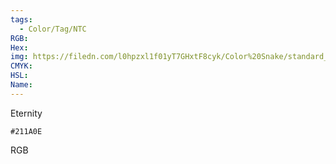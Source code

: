 ```yaml
---
tags:
  - Color/Tag/NTC
RGB:
Hex:
img: https://filedn.com/l0hpzxl1f01yT7GHxtF8cyk/Color%20Snake/standard_csv_to_svg/%23/211A0E.svg
CMYK:
HSL:
Name:
---
```

Eternity
```palette
#211A0E
```
RGB
